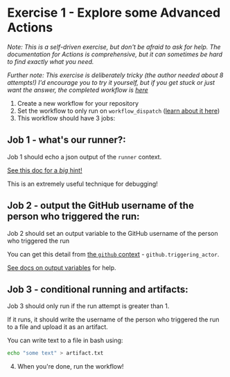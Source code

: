 # Exercise 1 - Explore some Advanced Actions

_Note: This is a self-driven exercise, but don't be afraid to ask for help. The documentation for Actions is comprehensive, but it can sometimes be hard to find exactly what you need._

_Further note: This exercise is deliberately tricky (the author needed about 8 attempts!) I'd encourage you to try it yourself, but if you get stuck or just want the answer, the completed workflow is [here](advanced-actions.yml)_

1. Create a new workflow for your repository
2. Set the workflow to only run on `workflow_dispatch` ([learn about it here](https://docs.github.com/en/actions/using-workflows/events-that-trigger-workflows#workflow_dispatch))
3. This workflow should have 3 jobs:

## Job 1 - what's our runner?:
Job 1 should echo a json output of the `runner` context.

[See this doc for a _big_ hint!](https://docs.github.com/en/actions/learn-github-actions/contexts#example-printing-context-information-to-the-log)

This is an extremely useful technique for debugging!

## Job 2 - output the GitHub username of the person who triggered the run: 
Job 2 should set an output variable to the GitHub username of the person who triggered the run

You can get this detail from [the `github` context](https://docs.github.com/en/actions/learn-github-actions/contexts#github-context) - `github.triggering_actor`.

[See docs on output variables](https://docs.github.com/en/actions/using-jobs/defining-outputs-for-jobs) for help.

## Job 3 - conditional running and artifacts:
Job 3 should only run if the run attempt is greater than 1.

If it runs, it should write the username of the person who triggered the run to a file and upload it as an artifact.

You can write text to a file in bash using:

```bash
echo "some text" > artifact.txt
```

4. When you're done, run the workflow!